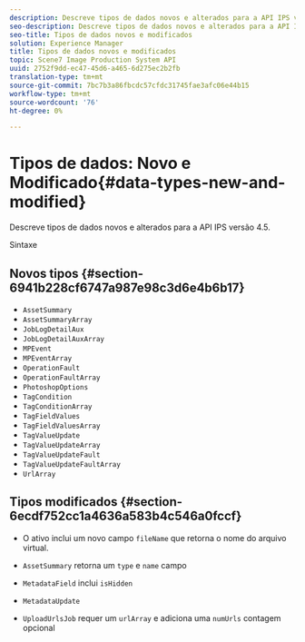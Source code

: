 ```yaml
---
description: Descreve tipos de dados novos e alterados para a API IPS versão 4.5.
seo-description: Descreve tipos de dados novos e alterados para a API IPS versão 4.5.
seo-title: Tipos de dados novos e modificados
solution: Experience Manager
title: Tipos de dados novos e modificados
topic: Scene7 Image Production System API
uuid: 2752f9dd-ec47-45d6-a465-6d275ec2b2fb
translation-type: tm+mt
source-git-commit: 7bc7b3a86fbcdc57cfdc31745fae3afc06e44b15
workflow-type: tm+mt
source-wordcount: '76'
ht-degree: 0%

---
```



# Tipos de dados: Novo e Modificado{#data-types-new-and-modified}

Descreve tipos de dados novos e alterados para a API IPS versão 4.5.

Sintaxe

## Novos tipos {#section-6941b228cf6747a987e98c3d6e4b6b17}

* `AssetSummary`
* `AssetSummaryArray`
* `JobLogDetailAux`
* `JobLogDetailAuxArray`
* `MPEvent`
* `MPEventArray`
* `OperationFault`
* `OperationFaultArray`
* `PhotoshopOptions`
* `TagCondition`
* `TagConditionArray`
* `TagFieldValues`
* `TagFieldValuesArray`
* `TagValueUpdate`
* `TagValueUpdateArray`
* `TagValueUpdateFault`
* `TagValueUpdateFaultArray`
* `UrlArray`

## Tipos modificados {#section-6ecdf752cc1a4636a583b4c546a0fccf}

* O ativo inclui um novo campo `fileName` que retorna o nome do arquivo virtual.
* `AssetSummary` retorna um  `type` e  `name` campo

* `MetadataField` inclui  `isHidden`

* `MetadataUpdate`
* `UploadUrlsJob` requer um  `urlArray` e adiciona uma  `numUrls` contagem opcional

